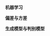 **机器学习**

**偏差与方差**

**生成模型与判别模型**




<!--stackedit_data:
eyJoaXN0b3J5IjpbMTMxODUzOTY0NCwzMjI3Mzc4LDkyNDk2MT
I4MiwtNjIzMzQxMTE2XX0=
-->